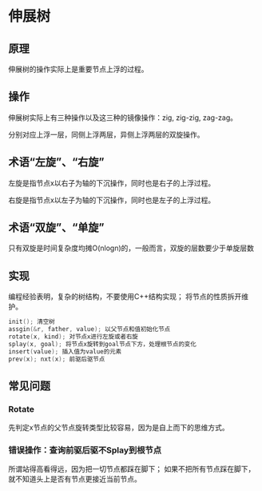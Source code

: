 # 伸展树

## 原理

伸展树的操作实际上是重要节点上浮的过程。

## 操作

伸展树实际上有三种操作以及这三种的镜像操作：zig, zig-zig, zag-zag。

分别对应上浮一层，同侧上浮两层，异侧上浮两层的双旋操作。

## 术语“左旋”、“右旋”

左旋是指节点x以右子为轴的下沉操作，同时也是右子的上浮过程。

右旋是指节点x以左子为轴的下沉操作，同时也是左子的上浮过程。

## 术语“双旋”、“单旋”

只有双旋是时间复杂度均摊O(nlogn)的，一般而言，双旋的层数要少于单旋层数

## 实现

编程经验表明，复杂的树结构，不要使用C++结构实现；
将节点的性质拆开维护。

```cpp
init(); 清空树
assgin(&r, father, value); 以父节点和值初始化节点
rotate(x, kind); 对节点x进行左旋或者右旋
splay(x, goal); 将节点x旋转到goal节点下方，处理根节点的变化
insert(value); 插入值为value的元素
prev(x); nxt(x); 前驱后驱节点

```

## 常见问题

### Rotate

先判定x节点的父节点旋转类型比较容易，因为是自上而下的思维方式。

### 错误操作：查询前驱后驱不Splay到根节点

所谓站得高看得远，因为把一切节点都踩在脚下；
如果不把所有节点踩在脚下，就不知道头上是否有节点更接近当前节点。
